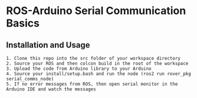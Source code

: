 
# ROS-Arduino Serial Communication Basics

## Installation and Usage

    1. Clone this repo into the src folder of your workspace directory
    2. Source your ROS and then colcon build in the root of the workspace
    3. Upload the code from Arduino library to your Arduino
    4. Source your install/setup.bash and run the node (ros2 run rover_pkg serial_comms_node)
    5. If no error messages from ROS, then open serial monitor in the Arduino IDE and watch the messages
    
